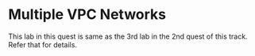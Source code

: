 # Multiple VPC Networks

This lab in this quest is same as the 3rd lab in the 2nd quest of this track.                                                                                   
Refer that for details.
